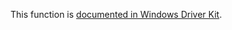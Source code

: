 This function is [documented in Windows Driver Kit](https://learn.microsoft.com/en-us/windows-hardware/drivers/ddi/ntifs/nf-ntifs-rtlsecondssince1970totime).
